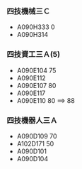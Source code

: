 ### 四技機械三Ｃ
- A090H333   0
- A090H314

### 四技資工三Ａ(5)
- A090E104  75
- A090E112
- A090E107  80
- A090E117
- A090E110  80  ==> 88

### 四技機器人三Ａ
- A090D109  70
- A102D171  50
- A090D101 
- A090D104 
